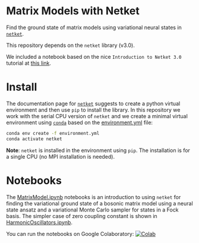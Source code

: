 # Matrix Models with Netket

Find the ground state of matrix models using variational neural states in [`netket`](https://www.netket.org).

This repository depends on the `netket` library (v3.0).

We included a notebook based on the nice `Introduction to Netket 3.0` tutorial at [this link](https://www.netket.org/tutorials/netket3.html).

# Install

The documentation page for [`netket`](https://www.netket.org/getting_started.html) suggests to create a python virtual environment and then use `pip` to install the library.
In this repository we work with the serial CPU version of `netket` and we create a minimal virtual environment using [`conda`](https://docs.conda.io/projects/conda/en/latest/) based on the [environment.yml](./environment.yml) file:

```bash
conda env create -f environment.yml
conda activate netket
```

**Note**: `netket` is installed in the environment using `pip`. The installation is for a single CPU (no MPI installation is needed).
# Notebooks

The [MatrixModel.ipynb](./notebooks/MatrixModel.ipynb) notebooks is an introduction to using `netket` for finding the variational ground state of a bosonic matrix model using a neural state ansatz and a variational Monte Carlo sampler for states in a Fock basis.
The simpler case of zero coupling constant is shown in [HarmonicOscillators.ipynb](./notebooks/HarmonicOscillators.ipynb).

You can run the notebooks on Google Colaboratory: [![Colab](https://colab.research.google.com/assets/colab-badge.svg)](https://colab.research.google.com/github/erinaldi/bmn2-netket/blob/main/notebooks/MatrixModel.ipynb)